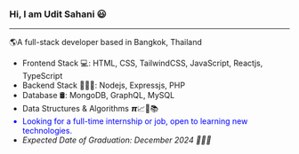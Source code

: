 <div font-family:"Tahoma">

  <h3>Hi, I am Udit Sahani 😃</h3>
  <hr/>
  <p>🌎A full-stack developer based in Bangkok, Thailand </p>
  
<ul>
  <li>Frontend Stack 💻: HTML, CSS, TailwindCSS, JavaScript, Reactjs, TypeScript</li>
  <li>Backend Stack 👨🏽‍💻: Nodejs, Expressjs, PHP</li>
  <li>Database 🛢: MongoDB, GraphQL, MySQL</li>
  <li>Data Structures & Algorithms 𝞹📈🧠📚</li>
  <li style="color:blue;">Looking for a full-time internship or job, open to learning new technologies.</li>
  <li><i>Expected Date of Graduation: December 2024 👨🏻‍🎓</i></li>
</ul>
  
</div>
